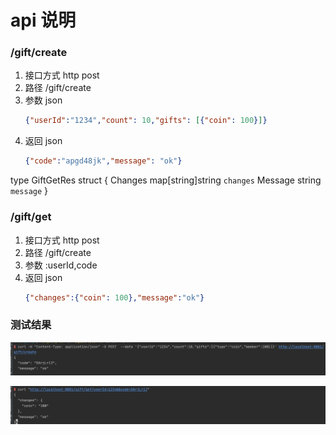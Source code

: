# api 说明

### /gift/create
1. 接口方式	http post
2. 路径	/gift/create
3. 参数	json 
    ```json
    {"userId":"1234","count": 10,"gifts": [{"coin": 100}]}
    ```
4. 返回  json 
    ```json
    {"code":"apgd48jk","message": "ok"}
    ```

type GiftGetRes struct {
	Changes map[string]string `changes`
	Message string         `message`
}
### /gift/get
1. 接口方式	http post
2. 路径	/gift/create
3. 参数	:userId,code 
4. 返回  json 
    ```json
    {"changes":{"coin": 100},"message":"ok"}
    ```

### 测试结果

![](./images/create.png)

![](./images/get.png)
 

